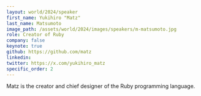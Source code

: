 ```yaml
---
layout: world/2024/speaker
first_name: Yukihiro "Matz"
last_name: Matsumoto
image_path: /assets/world/2024/images/speakers/m-matsumoto.jpg
role: Creator of Ruby
company: false
keynote: true
github: https://github.com/matz
linkedin:  
twitter: https://x.com/yukihiro_matz
specific_order: 2
---
```


Matz is the creator and chief designer of the Ruby programming language.
